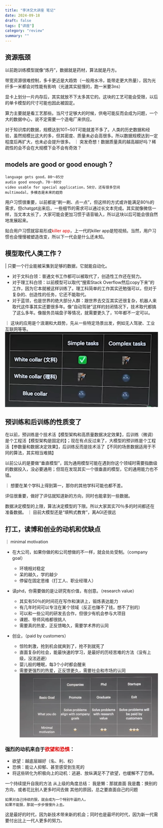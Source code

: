 ```yaml
---
title: "李沐交大讲座 笔记"
date: 2024-09-18
draft: false
tags: ["讲座"]
category: "review"
summary: ""
---
```

## 资源瓶颈
以前跑训练模型就像“炼丹”，数据就是药材，算法就是丹方。

带宽资源很难控制，多卡更近是大趋势（一般用水冷，能带走更大热量），因为光纤多一米都会对性能有影响（光速其实挺慢的，跑一米要3ns）

显卡上划分一片内存后，其实就放不下太多其它的。这块的工艺可能会受限，以后的单卡模型的尺寸可能也因此被固定。

算力主要就是看工艺那些。当尺寸足够大的时候，供电可能反而会成为问题，一个大的数据中心，说不定需要一个造电厂来供应。

对于知识库的数据，规模达到10T~50T可能就差不多了。人类的历史数据和经验，虽然规模比这大的多，但其密度、质量未必会高很多。所以数据规模达到一定程度后再扩大，也未必会提升很多。
｜ 突发奇想！数据质量真的越高越好吗？稀疏性的会不会在大规模下会不会有奇效？

## models are good or good enough？
    language gets good，80～85分
    audio good enough，70－80分
    video usable for special application，50分，还有很多空间
    multimodal，多模态是未来的趋势

用户习惯很重要，以前都是“刷一刷、点一点”，但这样的方式或许能满足80％的需求，但chatgpt出来后，一些细节的需求可以通过长文本完成。其实就像微信一样，当文本太长了，大家可能会更加习惯于语音输入，所以这块以后可能会很自然地发展起来。

贴合用户习惯就容易形成<font color="#dd0000">killer app</font>，上一代的killer app是短视频。当然，用户习惯也会慢慢被塑造改变，所以下一代会是什么还未知。

## 模型取代人类工作？
| 只要一个行业能被采集到足够的数据，它就能自动化。
+ 对于文科白领：普通文书工作都可以被取代了，创造性工作还在努力。
+ 对于理工科白领：以前模型可以取代“搜索Stack Overflow然后copy下来”的工作，因为它本就被这样训练了。理工科简单的工作其实还勉强可以，但对于复杂的、创造性的任务，它还不能取代。
+ 对于蓝领，也是世界的绝大部分人群：跟世界去交互其实还很复杂，机器人来取代这件事其实还要很多年。像“自动驾驶”这样的封闭情况下，技术取代都搞了这么多年。像服务员端盘子等情况，就需要更久了，10年都不一定可以。

｜ 这块的应用是个浪潮和大趋势，先从一些特定场景出发，例如无人驾驶、工业互联网等等。
![alt text](image.png)


## 预训练和后训练的性质变了
在以前，预训练是个技术活【模型架构和高质量数据决定效果】，后训练（微调）是个工程活【模型架构是固定的】；现在有点反过来了，大模型的预训练是个工程活【参数量和数据决定效果】，后训练反而是技术活了【不同的场景数据适用于不同的算法，其实相当难搞】

以前公认的是要做“垂直模型”，因为通用模型可能在遇到你这个领域时需要指数级的数据投入，没必要通用；但现在发现其实一个很垂直的模型，它的通用能力也不错。

｜ 想要在某个学科上得到第一，那你的其他学科可能也都不差。

评估很重要，做好了评估就知道新的方向，同时也能拿到一些数据。

数据决定模型的上限，算法决定模型的下限。所以大家其实70％多的时间都还在准备数据。
｜ 目前大模型还是“填鸭式教育”，离AGI还很远

## 打工，读博和创业的动机和优缺点
｜ minimal motivation
+ 在大公司，如果你做的和公司想做的不一样，就会处处受制。（company goal）
  + 环境相对稳定
  + 呆的越久，学的越少
  + 停留在固定思维（打工人、职业经理人）

+ 读phd，你需要做的是让研究有价值，有创意。（research value）
  + 其实有50％的时间花在写作和演讲上，锻炼表达能力
  + 有几年时间可以专注在某个领域（反正也赚不了钱，想不了别的）
  + 可以和一些公司的研发去合作，但很少有机会参与大项目
  + 课题、导师风格都很挑人
  + 需要真的热爱，正反馈略久，需要学术界的认同

+ 创业，（paid by customers）
  + 惊险刺激，抢到机会就爽到了，抢不到就死了
  + 直面复杂的社会，能最快速的学习，是最好的历经苦难的方法（没有上级，没法逃避）
  + 婴儿般的睡眠，每3个小时都会醒来
  + 需要更强烈的热爱，正反馈更久，需要社会和市场的认同
![alt text](image-2.png)

### 强烈的动机来自于<font color="#dd0000">欲望和恐惧</font>：
+ 欲望：越底层越好（名、利、权）
+ 恐惧：能让人抑郁、甚至感受到生死的
+ 将这些转化为积极向上的动机：逃避、放纵满足不了欲望，也缓解不了恐惧。

一个持续提升自我的方法
    从上级的角度总结：
        我是懒：那就直面
        我是蠢：换别的方向，或者花比别人更多时间去做
        其他的原因，总之要直面自己的问题

    如果对自己持续的狠，就会成为一个特别牛逼的人。
    如果不能狠，那就一步步慢慢升上去。

这是最好的时代，因为新技术带来新的机会；同时也是最坏的时代，因为新一代需要付出比上一代人更多的努力。